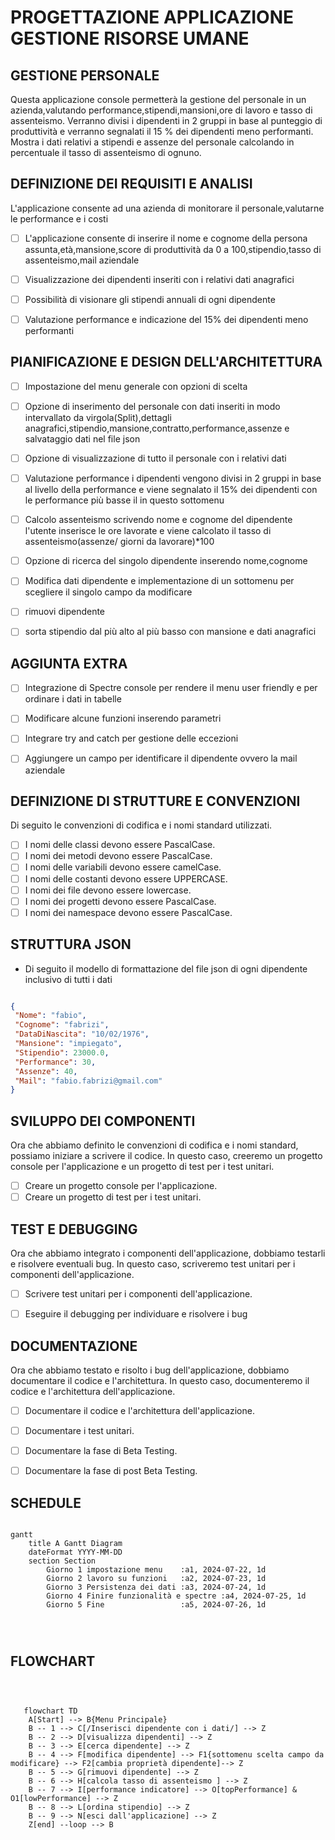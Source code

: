 
 # PROGETTAZIONE APPLICAZIONE GESTIONE  RISORSE UMANE

## GESTIONE PERSONALE   

Questa applicazione console permetterà la gestione del personale in un azienda,valutando performance,stipendi,mansioni,ore di lavoro e tasso di assenteismo.
Verranno divisi i dipendenti in 2 gruppi in base al punteggio di produttività e verranno segnalati il 15 % dei dipendenti meno performanti.
Mostra i dati relativi a stipendi e  assenze del personale calcolando in percentuale il tasso di assenteismo di ognuno.

## DEFINIZIONE DEI REQUISITI E ANALISI

L'applicazione consente ad una azienda di monitorare il personale,valutarne le performance e i costi

- [ ] L'applicazione consente di inserire il nome e cognome della persona assunta,età,mansione,score di produttività da 0 a 100,stipendio,tasso di assenteismo,mail aziendale

- [ ] Visualizzazione dei dipendenti inseriti con i relativi dati anagrafici 

- [ ] Possibilità di visionare gli stipendi annuali di ogni dipendente

- [ ] Valutazione performance e indicazione del 15% dei dipendenti meno performanti


## PIANIFICAZIONE E DESIGN DELL'ARCHITETTURA

- [ ] Impostazione del menu generale con opzioni di scelta

- [ ] Opzione di inserimento del personale con dati inseriti in modo intervallato da virgola(Split),dettagli anagrafici,stipendio,mansione,contratto,performance,assenze e salvataggio dati nel file json

- [ ] Opzione di visualizzazione di tutto il personale con i relativi dati

- [ ] Valutazione performance i dipendenti vengono divisi in 2 gruppi in base al livello della performance e viene segnalato il 15% dei dipendenti con le performance più basse il in questo sottomenu

- [ ] Calcolo assenteismo scrivendo nome e cognome  del dipendente l'utente inserisce  le ore lavorate e viene calcolato il tasso di assenteismo(assenze/ giorni da lavorare)*100

- [ ]  Opzione di ricerca del singolo dipendente inserendo nome,cognome

- [ ]  Modifica dati dipendente e implementazione di un sottomenu per scegliere il singolo campo da modificare

- [ ] rimuovi dipendente

- [ ] sorta stipendio dal più alto al più basso con mansione e dati anagrafici

## AGGIUNTA EXTRA

- [ ]  Integrazione di Spectre console per rendere il menu user friendly e per ordinare i dati in tabelle

- [ ]  Modificare alcune funzioni inserendo parametri
   
- [ ]  Integrare try and catch per gestione delle eccezioni

- [ ]  Aggiungere un campo per identificare il dipendente ovvero la mail aziendale



## DEFINIZIONE DI STRUTTURE E CONVENZIONI

Di seguito le  convenzioni di codifica e i nomi standard utilizzati.

 - [ ]  I nomi delle classi devono essere PascalCase.
 - [ ]  I nomi dei metodi devono essere PascalCase.
 - [ ]  I nomi delle variabili devono essere camelCase.
 - [ ]  I nomi delle costanti devono essere UPPERCASE.
 - [ ]  I nomi dei file devono essere lowercase.
 - [ ]  I nomi dei progetti devono essere PascalCase.
 - [ ]  I nomi dei namespace devono essere PascalCase.

 ## STRUTTURA JSON

 - Di seguito il modello di formattazione del file json di ogni dipendente inclusivo di tutti i dati

 ```json

 {
  "Nome": "fabio",
  "Cognome": "fabrizi",
  "DataDiNascita": "10/02/1976",
  "Mansione": "impiegato",
  "Stipendio": 23000.0,
  "Performance": 30,
  "Assenze": 40,
  "Mail": "fabio.fabrizi@gmail.com"
}

 ```


## SVILUPPO DEI COMPONENTI
Ora che abbiamo definito le convenzioni di codifica e i nomi standard, possiamo iniziare a scrivere il codice. In questo caso, creeremo un progetto console per l'applicazione e un progetto di test per i test unitari.

- [ ] Creare un progetto console per l'applicazione.
- [ ] Creare un progetto di test per i test unitari.

## TEST E DEBUGGING
Ora che abbiamo integrato i componenti dell'applicazione, dobbiamo testarli e risolvere eventuali bug. In questo caso, scriveremo test unitari per i componenti dell'applicazione.

 - [ ] Scrivere test unitari per i componenti dell'applicazione.
 - [ ] Eseguire il debugging per individuare e risolvere i bug



## DOCUMENTAZIONE

Ora che abbiamo testato e risolto i bug dell'applicazione, dobbiamo documentare il codice e l'architettura. In questo caso, documenteremo il codice e l'architettura dell'applicazione.

 - [ ] Documentare il codice e l'architettura dell'applicazione.

 - [ ] Documentare i test unitari.

 - [ ] Documentare la fase di Beta Testing.

 - [ ] Documentare la fase di post Beta Testing.


## SCHEDULE 
```mermaid

gantt
    title A Gantt Diagram
    dateFormat YYYY-MM-DD
    section Section
        Giorno 1 impostazione menu    :a1, 2024-07-22, 1d
        Giorno 2 lavoro su funzioni   :a2, 2024-07-23, 1d
        Giorno 3 Persistenza dei dati :a3, 2024-07-24, 1d
        Giorno 4 Finire funzionalità e spectre :a4, 2024-07-25, 1d
        Giorno 5 Fine                 :a5, 2024-07-26, 1d


   
```


## FLOWCHART
```mermaid



   flowchart TD
    A[Start] --> B{Menu Principale}
    B -- 1 --> C[/Inserisci dipendente con i dati/] --> Z
    B -- 2 --> D[visualizza dipendenti] --> Z
    B -- 3 --> E[cerca dipendente] --> Z
    B -- 4 --> F[modifica dipendente] --> F1{sottomenu scelta campo da modificare} --> F2[cambia proprietà dipendente]--> Z
    B -- 5 --> G[rimuovi dipendente] --> Z
    B -- 6 --> H[calcola tasso di assenteismo ] --> Z
    B -- 7 --> I[performance indicatore] --> O[topPerformance] & O1[lowPerformance] --> Z
    B -- 8 --> L[ordina stipendio] --> Z
    B -- 9 --> N[esci dall'applicazione] --> Z
    Z[end] --loop --> B

    
   

   
```